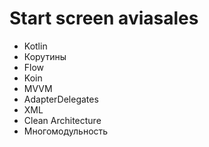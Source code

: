 # Start screen aviasales

- Kotlin 
- Корутины
- ﻿Flow 
- Koin
- ﻿﻿MVVM
- ﻿﻿AdapterDelegates
- XML
- Clean Architecture
- Многомодульность
